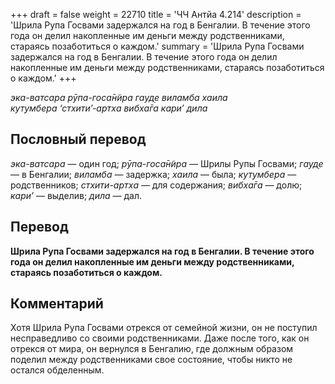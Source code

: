 +++
draft = false
weight = 22710
title = 'ЧЧ Антйа 4.214'
description = 'Шрила Рупа Госвами задержался на год в Бенгалии. В течение этого года он делил накопленные им деньги между родственниками, стараясь позаботиться о каждом.'
summary = 'Шрила Рупа Госвами задержался на год в Бенгалии. В течение этого года он делил накопленные им деньги между родственниками, стараясь позаботиться о каждом.'
+++

_эка-ватсара рӯпа-госа̄н̃ира гауд̣е виламба хаила  
кут̣умбера ‘стхити’-артха вибха̄га кари’ дила_

## Пословный перевод

_эка_\-_ватсара_ — один год; _рӯпа_\-_госа̄н̃ира_ — Шрилы Рупы Госвами; _гауд̣е_ — в Бенгалии; _виламба_ — задержка; _хаила_ — была; _кут̣умбера_ — родственников; _стхити_\-_артха_ — для содержания; _вибха̄га_ — долю; _кари’_ — выделив; _дила_ — дал.

## Перевод

**Шрила Рупа Госвами задержался на год в Бенгалии. В течение этого года он делил накопленные им деньги между родственниками, стараясь позаботиться о каждом.**

## Комментарий

Хотя Шрила Рупа Госвами отрекся от семейной жизни, он не поступил несправедливо со своими родственниками. Даже после того, как он отрекся от мира, он вернулся в Бенгалию, где должным образом поделил между родственниками свое состояние, чтобы никто не остался обделенным.
